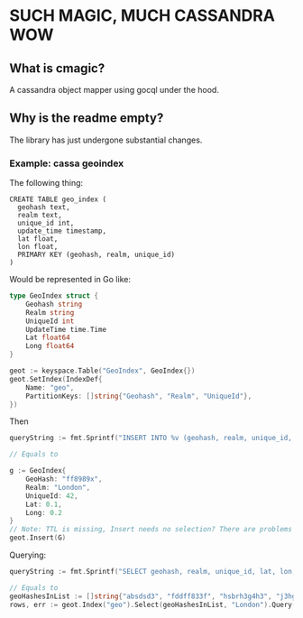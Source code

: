 SUCH MAGIC, MUCH CASSANDRA WOW
===

## What is cmagic?

A cassandra object mapper using gocql under the hood.

## Why is the readme empty?

The library has just undergone substantial changes.


### Example: cassa geoindex

The following thing:

```
CREATE TABLE geo_index (
  geohash text,
  realm text,
  unique_id int,
  update_time timestamp,
  lat float,
  lon float,
  PRIMARY KEY (geohash, realm, unique_id)
)
```

Would be represented in Go like:

```go
type GeoIndex struct {
	Geohash string
	Realm string
	UniqueId int
	UpdateTime time.Time
	Lat float64
	Long float64
}

geot := keyspace.Table("GeoIndex", GeoIndex{})
geot.SetIndex(IndexDef{
	Name: "geo",
	PartitionKeys: []string{"Geohash", "Realm", "UniqueId"},
})
```

Then

```go
queryString := fmt.Sprintf("INSERT INTO %v (geohash, realm, unique_id, update_time, lat, lon) VALUES ('%s', '%s', %d, dateof(now()), %f, %f) USING TTL %d;", table, geoHashes["centre"], realm, uniqueId, latitude, longitude, ttl)

// Equals to

g := GeoIndex{
	GeoHash: "ff8989x",
	Realm: "London",
	UniqueId: 42,
	Lat: 0.1,
	Long: 0.2
}
// Note: TTL is missing, Insert needs no selection? There are problems with this...
geot.Insert(G)
```

Querying:

```go
queryString := fmt.Sprintf("SELECT geohash, realm, unique_id, lat, lon, update_time FROM %v WHERE geohash IN (%v) AND realm = '%v';", table, geoHashesInList, realm)

// Equals to
geoHashesInList := []string{"absdsd3", "fddff833f", "hsbrh3g4h3", "j3hg43h4g3hg4"}
rows, err := geot.Index("geo").Select(geoHashesInList, "London").Query().Read()
```

